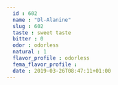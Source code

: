 ```yaml
---
  id : 602
  name : "Dl-Alanine"
  slug : 602
  taste : sweet taste
  bitter : 0
  odor : odorless
  natural : 1
  flavor_profile : odorless
  fema_flavor_profile : 
  date : 2019-03-26T08:47:11+01:00
---
```



